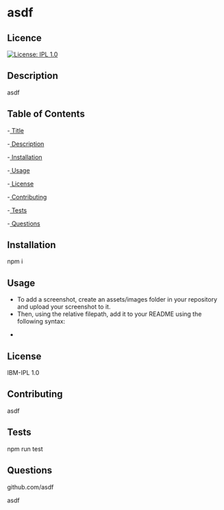 
  # asdf

  ## Licence
  [![License: IPL 1.0](https://img.shields.io/badge/License-IPL%201.0-blue.svg)](https://opensource.org/licenses/IPL-1.0)
 
  ## Description
  asdf
  
  ## Table of Contents

  -[ Title](#title)

  -[ Description](#description)

  -[ Installation](#installation)

  -[ Usage](#usage)

  -[ License](#license)

  -[ Contributing](#contributing)

  -[ Tests](#tests)

  -[ Questions](#questions)

  ## Installation
  npm i

  ## Usage
  * To add a screenshot, create an assets/images folder in your repository and upload your screenshot to it. 
  * Then, using the relative filepath, add it to your README using the following syntax:
  * ~~~![alt text](assets/images/screenshot.png)~~~

  ## License
  IBM-IPL 1.0
  
  ## Contributing
  asdf

  ## Tests
  npm run test

  ## Questions
  github.com/asdf

  asdf

  



